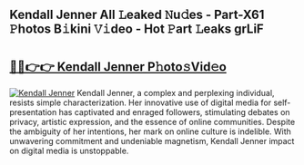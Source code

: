 ## Kendall Jenner All 𝙻eaked 𝙽u𝚍es - Part-X61 𝙿hotos B𝚒kini 𝚅𝚒deo - Hot 𝙿art 𝙻eaks grLiF

# <h2><a href="http://ld0t6l3.urlbe.top/?page=Kendall+Jenner">🔗🔗👉👉 Kendall Jenner P𝚑oto𝚜Vid𝚎o</a></h2>

[![Kendall Jenner](https://i.imgur.com/eBuTRDB.gif)](http://ld0t6l3.urlbe.top/?page=Kendall+Jenner)
Kendall Jenner, a complex and perplexing individual, resists simple characterization. Her innovative use of digital media for self-presentation has captivated and enraged followers, stimulating debates on privacy, artistic expression, and the essence of online communities. Despite the ambiguity of her intentions, her mark on online culture is indelible. With unwavering commitment and undeniable magnetism, Kendall Jenner impact on digital media is unstoppable.
